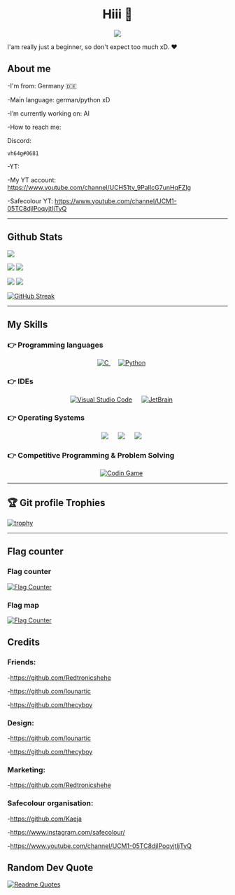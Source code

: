 <h1 align="center">Hiii 👋</h1>

<p align="center">
  <img src=https://readme-typing-svg.herokuapp.com?lines=learning+python;learning+chess;Student>
</p>

I'am really just a beginner, so don't expect too much xD.
❤️

<h2>About me</h2>

-I'm from:   Germany 🇩🇪

-Main language:  german/python xD
  
-I’m currently working on: AI
 
-How to reach me:  

  Discord: 
  
    vh64g#0681

-YT:

-My YT account: https://www.youtube.com/channel/UCH51tv_9PaIlcG7unHqFZlg

-Safecolour YT: https://www.youtube.com/channel/UCM1-05TC8djlPoqyjtIjTyQ

---

<h2>Github Stats</h2>

![](http://github-profile-summary-cards.vercel.app/api/cards/profile-details?username=vh64g&theme=radical) 

![](http://github-profile-summary-cards.vercel.app/api/cards/repos-per-language?username=vh64g&theme=radical) 
![](http://github-profile-summary-cards.vercel.app/api/cards/most-commit-language?username=vh64g&theme=radical)

![](http://github-profile-summary-cards.vercel.app/api/cards/stats?username=vh64g&theme=radical) 
![](http://github-profile-summary-cards.vercel.app/api/cards/productive-time?username=vh64g&theme=radical&utcOffset=8)

[![GitHub Streak](https://github-readme-streak-stats.herokuapp.com?user=vh64g&theme=radical&date_format=M%20j%5B%2C%20Y%5D)](https://git.io/streak-stats)

---

<h2>My Skills</h2>

### 👉 Programming languages

<p align="center"> 
  &emsp; 
  <a href="https://www.cprogramming.com/" target="_blank"> 
    <img alt="C" src="https://img.shields.io/badge/C%20-%232370ED.svg?style=plastic&logo=c&logoColor=white">
  </a> 
  &emsp;
   <a href="https://www.python.org" target="_blank">
    <img alt="Python" src="https://img.shields.io/badge/Python%20-%2314354C.svg?style=plastic&logo=python&logoColor=white">
  </a>

 ### 👉 IDEs
 
<p align="center">
  &emsp;
    <a href="#"><img alt="Visual Studio Code" src="https://img.shields.io/badge/Visual%20Studio%20Code-0078d7.svg?style=plastic&logo=visual-studio-code&logoColor=white"></a>
  &emsp;
    <a href="#"><img alt="JetBrain" src="https://img.shields.io/badge/jetbrains-%23000000.svg?style=plastic&logo=jetbrains&logoColor=white" /></a>
</p>

 ### 👉 Operating Systems
 
<p align="center">
  &emsp;
    <a href="#"><img src="https://img.shields.io/badge/Linux-FCC624?style=plastic&logo=linux&logoColor=black"></a>
  &emsp;
    <a href="#"><img src="https://img.shields.io/badge/Ubuntu-E95420?style=plastic&logo=ubuntu&logoColor=white"></a>
  &emsp;
    <a href="#"><img src="https://img.shields.io/badge/Windows-0078D6?style=plastic&logo=windows&logoColor=white"></a>
</p>

 ### 👉 Competitive Programming & Problem Solving
 
 <p align="center">
  &emsp;
    <a href="#"><img alt = "Codin Game" src="https://img.shields.io/badge/codingame-%23F2BB13.svg?&style=plastic&logo=codingame&logoColor=black" /></a>
</p>

---

<h2>🏆 Git profile Trophies</h2>

[![trophy](https://github-profile-trophy.vercel.app/?username=vh64g&theme=radical)](https://github.com/ryo-ma/github-profile-trophy)

---

<h2>Flag counter</h2>

### Flag counter

<a href="https://info.flagcounter.com/tOaO"><img src="https://s05.flagcounter.com/countxl/tOaO/bg_333333/txt_FFFFFF/border_8C8C8C/columns_8/maxflags_250/viewers_0/labels_1/pageviews_1/flags_0/percent_0/" alt="Flag Counter" border="0"></a>

### Flag map

<a href="https://info.flagcounter.com/ZMyM"><img src="https://s05.flagcounter.com/map/ZMyM/size_l/txt_000000/border_CCCCCC/pageviews_1/viewers_0/flags_0/" alt="Flag Counter" border="0"></a>

<h2>Credits</h2>

### Friends:

-https://github.com/Redtronicshehe

-https://github.com/lounartic

-https://github.com/thecyboy

### Design:

-https://github.com/lounartic

-https://github.com/thecyboy

### Marketing:

-https://github.com/Redtronicshehe

### Safecolour organisation:

-https://github.com/Kaeja

-https://www.instagram.com/safecolour/

-https://www.youtube.com/channel/UCM1-05TC8djlPoqyjtIjTyQ

<h2>Random Dev Quote</h2>

[![Readme Quotes](https://quotes-github-readme.vercel.app/api?type=horizontal&theme=dark)](https://github.com/piyushsuthar/github-readme-quotes)

<!--
**vh64g/vh64g** is a ✨ _special_ ✨ repository because its `README.md` (this file) appears on your GitHub profile.

Here are some ideas to get you started:

- 🔭 I’m currently working on ...
- 🌱 I’m currently learning ...
- 👯 I’m looking to collaborate on ...
- 🤔 I’m looking for help with ...
- 💬 Ask me about ...
- 📫 How to reach me: ...
- 😄 Pronouns: ...
- ⚡ Fun fact: ...
-->
